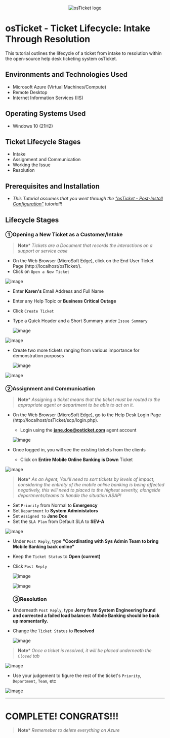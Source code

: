 <p align="center">
<img src="https://i.imgur.com/Clzj7Xs.png" alt="osTicket logo"/>
</p>

<h1>osTicket - Ticket Lifecycle: Intake Through Resolution</h1>
This tutorial outlines the lifecycle of a ticket from intake to resolution within the open-source help desk ticketing system osTicket.<br />


<h2>Environments and Technologies Used</h2>

- Microsoft Azure (Virtual Machines/Compute)
- Remote Desktop
- Internet Information Services (IIS)

<h2>Operating Systems Used </h2>

- Windows 10</b> (21H2)

<h2>Ticket Lifecycle Stages</h2>

- Intake
- Assignment and Communication
- Working the Issue
- Resolution

<h2>Prerequisites and Installation</h2>

- _This Tutorial assumes that you went through the <a href="https://github.com/CarlosAlvarado0718/osTicket-PostConfig">"osTicket - Post-Install Configuration"</a> tutorial!!_

<h2>Lifecycle Stages</h2>

<h3>&#9312Opening a New Ticket as a Customer/Intake</h3>

>**Note***
>_Tickets are a Document that records the interactions on a support or service case_

- On the Web Browser (MicroSoft Edge), click on the End User Ticket Page (http://localhost/osTicket/).
- Click on `Open a New Ticket`

![image](https://github.com/CarlosAlvarado0718/osTicket_Lifecycle/assets/140138198/fde593c6-85bb-4687-bfe5-2d3253234a40)

- Enter **Karen's** Email Address and Full Name
- Enter any Help Topic or **Business Critical Outage**
- Click `Create Ticket`
- Type a Quick Header and a Short Summary under `Issue Summary`
  
  ![image](https://github.com/CarlosAlvarado0718/osTicket_Lifecycle/assets/140138198/652d9eb2-2239-4ecf-bbdd-220443ffd581)

![image](https://github.com/CarlosAlvarado0718/osTicket_Lifecycle/assets/140138198/ba848e63-38a0-4b8a-b941-c971d837393d)

- Create two more tickets ranging from various importance for demonstration purposes

  ![image](https://github.com/CarlosAlvarado0718/osTicket_Lifecycle/assets/140138198/7c1c805b-e47c-4e93-adbe-fc14f1f5dc0f)

![image](https://github.com/CarlosAlvarado0718/osTicket_Lifecycle/assets/140138198/ff8bf36b-b457-4c92-9d53-5c4b0b77f5a3)

<h3>&#9313Assignment and Communication</h3>

>**Note***
>_Assigning a ticket means that the ticket must be routed to the appropriate agent or department to be able to act on it._

- On the Web Browser (MicroSoft Edge), go to the Help Desk Login Page (http://localhost/osTicket/scp/login.php).
  - Login using the **jane.doe@osticket.com** agent account
 
  ![image](https://github.com/CarlosAlvarado0718/osTicket_Lifecycle/assets/140138198/34c5b3e4-7bdd-4f81-a890-efc69f41fe01)

- Once logged in, you will see the existing tickets from the clients
   - Click on **Entire Mobile Online Banking is Down** Ticket

![image](https://github.com/CarlosAlvarado0718/osTicket_Lifecycle/assets/140138198/70dc9caa-544f-48ab-b57e-30b6533e7527)

>**Note***
>_As an Agent, You'll need to sort tickets by levels of impact, considering the entirety of the mobile online banking is being affected negatively, this will need to placed to the highest severity, alongside departments/teams to handle the situation ASAP!_

- Set `Priority` from Normal to **Emergency**
- Set `Department` to **System Administators**
- Set `Assigned to` **Jane Doe**
- Set the `SLA Plan` from Default SLA to **SEV-A**

 
![image](https://github.com/CarlosAlvarado0718/osTicket_Lifecycle/assets/140138198/36cdaa8c-fdee-49f8-9e1e-297af89a7e9e)

- Under `Post Reply`, type **"Coordinating with Sys Admin Team to bring Mobile Banking back online"** 
- Keep the `Ticket Status` to **Open (current)**
- Click `Post Reply`

  ![image](https://github.com/CarlosAlvarado0718/osTicket_Lifecycle/assets/140138198/62522582-372b-486a-9c25-0e28d3b3306b)

  ![image](https://github.com/CarlosAlvarado0718/osTicket_Lifecycle/assets/140138198/7ad30087-eb97-44f6-affb-14be5fc6908d)

  <h3>&#9314Resolution</h3>

- Underneath `Post Reply`, type **Jerry from System Engineering found and corrected a failed load balancer. Mobile Banking should be back up momentarily.**
- Change the `Ticket Status` to **Resolved**

  ![image](https://github.com/CarlosAlvarado0718/osTicket_Lifecycle/assets/140138198/03bedaf8-b113-4270-bf81-2d94df6c9cfe)

>**Note***
>_Once a ticket is resolved, it will be placed underneath the `Closed` tab_

![image](https://github.com/CarlosAlvarado0718/osTicket_Lifecycle/assets/140138198/e7139d33-ff53-41d1-819a-16dab281023b)

- Use your judgement to figure the rest of the ticket's `Priority`, `Department`, `Team`, etc

![image](https://github.com/CarlosAlvarado0718/osTicket_Lifecycle/assets/140138198/5a3d9344-5422-4a7e-b8df-f0dde16465f6)

---
<h1>COMPLETE! CONGRATS!!!</h1>

>**Note***
>_Rememeber to delete everything on Azure_
